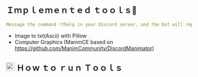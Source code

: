 
## Ｉｍｐｌｅｍｅｎｔｅｄ ｔｏｏｌｓ🔨
```yaml
Message the command !thelp in your Discord server, and the bot will reply with all the commands available for use  
```
  - Image to txt(Ascii) with Pillow
  - Computer Graphics (ManimCE based on https://github.com/ManimCommunity/DiscordManimator)

## <img src = "https://media1.giphy.com/media/JZ40cnfnN11KycrvMF/giphy.gif?cid=ecf05e47a0n3gi1bfqntqmob8g9aid1oyj2wr3ds3mg700bl&rid=giphy.gif" width = 23px> Ｈｏｗ ｔｏ ｒｕｎ Ｔｏｏｌｓ
